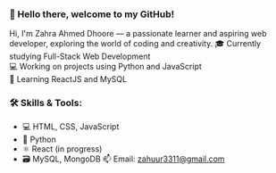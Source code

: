 ### 👋 Hello there, welcome to my GitHub!
Hi, I'm Zahra Ahmed Dhoore — a passionate learner and aspiring web developer, exploring the world of coding and creativity.
🎓 Currently studying Full-Stack Web Development  
💻 Working on projects using Python and JavaScript  
🌱 Learning ReactJS and MySQL  
### 🛠️ Skills & Tools:
- 💻 HTML, CSS, JavaScript
- 🐍 Python
- ⚛️ React (in progress)
- 🗃️ MySQL, MongoDB
📫 Email: zahuur3311@gmail.com  

